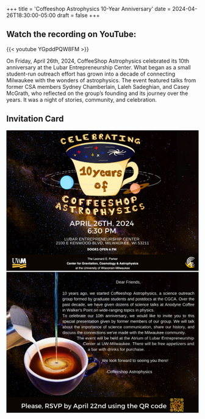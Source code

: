 +++
title = 'Coffeeshop Astrophysics 10-Year Anniversary'
date = 2024-04-26T18:30:00-05:00
draft = false
+++

## Watch the recording on YouTube:
{{< youtube YGpddPQW8FM >}}

On Friday, April 26th, 2024, CoffeeShop Astrophysics celebrated its 10th anniversary at the Lubar Entrepreneurship Center. What began as a small student-run outreach effort has grown into a decade of connecting Milwaukee with the wonders of astrophysics. The event featured talks from former CSA members Sydney Chamberlain, Laleh Sadeghian, and Casey McGrath, who reflected on the group’s founding and its journey over the years. It was a night of stories, community, and celebration.

## Invitation Card

![front](10yr_ad_front.png)
![back](10yr_ad_back.png)
